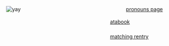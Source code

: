  ![yay](https://s4.ezgif.com/tmp/ezgif-46ff84057559f.gif)
  ㅤㅤㅤㅤㅤㅤㅤ   ㅤㅤㅤㅤㅤㅤㅤ    ㅤㅤㅤㅤㅤㅤㅤ   [pronouns page ](https://pronouns.cc/@Snowcorpse)  
  
  ㅤㅤㅤㅤㅤㅤㅤ   ㅤㅤㅤㅤㅤㅤㅤ    ㅤㅤㅤㅤㅤㅤㅤ    [atabook](https://aliceinborderlanddd.atabook.org/)  ㅤㅤㅤㅤㅤㅤㅤ   ㅤㅤㅤㅤㅤㅤㅤ    ㅤㅤㅤㅤㅤㅤㅤ   
  ㅤㅤㅤㅤㅤㅤㅤ   ㅤㅤㅤㅤㅤㅤㅤ    ㅤㅤㅤㅤㅤㅤㅤ     [matching rentry](https://rentry.co/herlanga)
